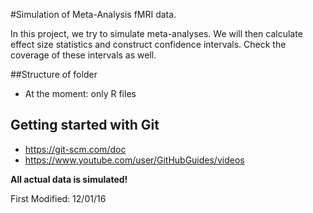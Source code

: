 #Simulation of Meta-Analysis fMRI data.


In this project, we try to simulate meta-analyses. We will then calculate effect size statistics and construct confidence intervals.
Check the coverage of these intervals as well.

##Structure of folder
* At the moment: only R files


## Getting started with Git
* https://git-scm.com/doc
* https://www.youtube.com/user/GitHubGuides/videos



**All actual data is simulated!**


First Modified: 12/01/16


[Han Bossier]: http://telefoonboek.ugent.be/nl/people/802001626303
[Freya Acar]: https://telefoonboek.ugent.be/nl/people/802001860820
[Ruth Seurinck]: http://telefoonboek.ugent.be/nl/people/801001629152
[Beatrijs Moerkerke]: http://telefoonboek.ugent.be/nl/people/801001453542
